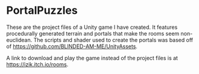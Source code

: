 # PortalPuzzles
These are the project files of a Unity game I have created. It features procedurally generated terrain and portals that make the rooms seem non-euclidean. The scripts and shader used to create the portals was based off of https://github.com/BLINDED-AM-ME/UnityAssets.

A link to download and play the game instead of the project files is at https://izik.itch.io/rooms.
